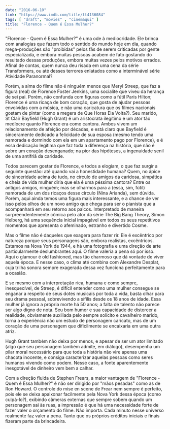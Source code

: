 ```yaml
---
date: "2016-06-10"
link: "https://www.imdb.com/title/tt4136084"
tags: [ "draft", "movies" , "cinemaqui" ]
title: "Florence - Quem é Essa Mulher?"
---
```

"Florence - Quem é Essa Mulher?" é uma ode à mediocridade. Ele brinca com analogias que fazem todo o sentido do mundo hoje em dia, quando mega-produções são "proibidas" pelos fãs de serem criticadas por gente especializada, e embora muitas pessoas acabem de fato gostando do resultado dessas produções, embora muitas vezes pelos motivos errados. Afinal de contas, quem nunca deu risada em uma cena da série Transformers, ou até desses terrores enlatados como a interminável série Atividade Paranormal?

Porém, a alma do filme não é ninguém menos que Meryl Streep, que faz a figura (real) de Florence Foster Jenkins, uma socialite que viveu da herança de sei pai. Porém, não confunda com figuras como a fútil Paris Hilton; Florence é uma ricaça de bom coração, que gosta de ajudar pessoas envolvidas com a música, e não uma caricatura que os filmes nacionais gostam de pintar (como a megera de Que Horas Ela Volta?). Seu marido, 	
St Clair Bayfield (Hugh Grant) é um aristocrata ilegítimo e um ator tão medíocre quanto Florence era como cantora. Ambos vivem um relacionamento de afeição por décadas, e está claro que Bayfield é sinceramente dedicado a felicidade de sua esposa (mesmo tendo uma namorada e dormindo com ela em um apartamento pago por Florence), e é essa dedicação legítima que faz toda a diferença na história, que não é sobre um coração desenganado; na pior das hipóteses, a ingenuidade senil de uma antifriã da caridade.

Todos parecem gostar de Florence, e todos a elogiam, o que faz surgir a seguinte questão: até quando vai a honestidade humana? Quem, no ápice de sinceridade acima de tudo, no círculo de amigos da caridosa, simpática e cheia de vida mulher diria que ela é uma péssima cantora? Entre os antigos amigos, ninguém; mas se olharmos para a (essa, sim, fútil) namorada de um dos ricaços desse círculo (Nina Arianda), sem dúvida. Porém, aqui ainda temos uma figura mais interessante, e a chance de ver isso pelos olhos de um novo amigo que chega para ser o pianista que a acompanhará em seu retorno aos palcos. Interpretado de maneira surpreendentemente cômica pelo ator da série The Big Bang Theory, Simon Helberg, há uma sequência inicial impagável em todos os seus repetitivos momentos que apresenta o afeminado, estranho e divertido Cosme.

Mas o filme não é daqueles que exagera para fazer rir. Ele é excêntrico por natureza porque seus personagens são, embora realistas, excêntricos. Estamos na Nova York de 1944, e há uma fotografia e uma direção de arte particularmente deslumbrantes aqui. O filme valeria a pena só por isso. Aqui o glamour é old fashioned, mas tão charmoso que dá vontade de viver aquela época. E nesse caso, o clima até combina com Alexandre Desplat, cuja trilha sonora sempre exagerada dessa vez funciona perfeitamente para a ocasião.

E se mesmo com a interpretação rica, humana e como sempre, inesquecível, de Streep, é difícil entender como uma mulher consegue se enganar a respeito de seus dotes musicais por toda a vida, basta olhar para seu drama pessoal, sobrevivendo a sífilis desde os 18 anos de idade. Essa mulher já ignora a própria morte há 50 anos; a falta de talento não parece ser algo digno de nota. Seu bom humor e sua capacidade de distorcer a realidade, obviamente auxiliada pelo sempre solícito  e cavalheiro marido, torna a experiência não um estudo de personagem caricato, mas de um coração de uma personagem que dificilmente se encaixaria em uma outra atriz.

Hugh Grant também não deixa por menos, e apesar de ser um ator limitado (algo que seu personagem também admite, em diálogo), desempenha um pilar moral necessário para que toda a história não vire apenas uma chacota inocente, e consiga caracterizar aquelas pessoas como seres humanos vivendo como podem. Nesse caso, a fonte aparentemente inesgotável de dinheiro vem bem a calhar.

Com a direção fluida de Stephen Frears, a maior vantagem de "Florence - Quem é Essa Mulher?" é não ser dirigido por "mãos pesadas" como as de Ron Howard. O controle do mise en scene de Frear nem sempre é perfeito, pois ele se deixa apaixonar facilmente pela Nova York dessa época (como culpá-lo?), exibindo câmeras externas que sempre sobem quando um personagem sai às ruas, a impressão é que há uma necessidade forte de fazer valer o orçamento do filme. Não importa. Cada minuto nesse universo realmente faz valer a pena. Tanto que os próprios créditos iniciais e finais fizeram parte da brincadeira.
